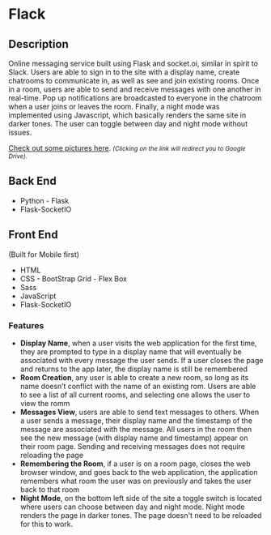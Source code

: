 <h1>Flack</h1>
<h2>Description</h2>

Online messaging service built using Flask and socket.oi, similar in spirit to Slack. Users are able to sign in to the site with a display name, create chatrooms to communicate in, as well as see and join existing rooms. Once in a room, users are able to send and receive messages with one another in real-time. Pop up notifications are broadcasted to everyone in the chatroom when a user joins or leaves the room. Finally, a night mode was implemented using Javascript, which basically renders the same site in darker tones. The user can toggle between day and night mode without issues. 

<a href="https://drive.google.com/drive/folders/177ucWk9jB9rMKrFqN0-1WgDZTgkuJENi?usp=sharing" target="_blank">Check out some pictures here</a>.<i style="font-size: 12px;"> (Clicking on the link will redirect you to Google Drive).</i>

<h2>Back End</h2>
<ul>
  <li>Python - Flask</li>
  <li>Flask-SocketIO</li>
</ul>
<h2>Front End</h2> (Built for Mobile first)
<ul>
  <li>HTML</li>
  <li>CSS - BootStrap Grid - Flex Box</li>
  <li>Sass</li>
  <li>JavaScript</li>
  <li>Flask-SocketIO</li>
</ul>
<h3>Features</h3> 
<ul>
    <li><strong>Display Name</strong>, when a user visits the web application for the first time, they are prompted to type in a display name that will eventually be associated with every message the user sends. If a user closes the page and returns to the app later, the display name is still be remembered</li>
    <li><strong>Room Creation</strong>, any user is able to create a new room, so long as its name doesn’t conflict with the name of an existing rom. Users are able to see a list of all current rooms, and selecting one allows the user to view the romm</li>
    <li><strong>Messages View</strong>, users are able to send text messages to others. When a user sends a message, their display name and the timestamp of the message are associated with the message. All users in the room then see the new message (with display name and timestamp) appear on their room page. Sending and receiving messages does not require reloading the page</li>
    <li><strong>Remembering the Room</strong>, if a user is on a room page, closes the web browser window, and goes back to the web application, the application remembers what room the user was on previously and takes the user back to that room</li>
    <li><strong>Night Mode</strong>, on the bottom left side of the site a toggle switch is located where users can choose between day and night mode. Night mode renders the page in darker tones. The page doesn't need to be reloaded for this to work.</li>
<ul>
